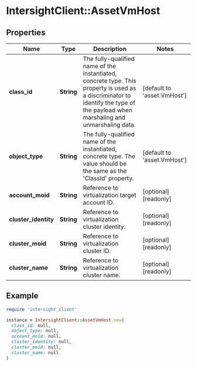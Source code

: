 # IntersightClient::AssetVmHost

## Properties

| Name | Type | Description | Notes |
| ---- | ---- | ----------- | ----- |
| **class_id** | **String** | The fully-qualified name of the instantiated, concrete type. This property is used as a discriminator to identify the type of the payload when marshaling and unmarshaling data. | [default to &#39;asset.VmHost&#39;] |
| **object_type** | **String** | The fully-qualified name of the instantiated, concrete type. The value should be the same as the &#39;ClassId&#39; property. | [default to &#39;asset.VmHost&#39;] |
| **account_moid** | **String** | Reference to virtualization target account ID. | [optional][readonly] |
| **cluster_identity** | **String** | Reference to virtualization cluster identity. | [optional][readonly] |
| **cluster_moid** | **String** | Reference to virtualization cluster ID. | [optional][readonly] |
| **cluster_name** | **String** | Reference to virtualization cluster name. | [optional][readonly] |

## Example

```ruby
require 'intersight_client'

instance = IntersightClient::AssetVmHost.new(
  class_id: null,
  object_type: null,
  account_moid: null,
  cluster_identity: null,
  cluster_moid: null,
  cluster_name: null
)
```

